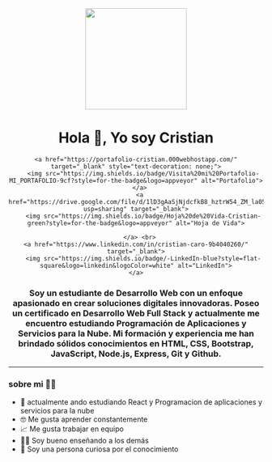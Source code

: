 <div id="header" align="center">
    <img src="https://media.giphy.com/media/26tn33aiTi1jkl6H6/giphy.gif" alt="" width="200">
    <h1 align="center">Hola 👋, Yo soy Cristian </h1>
    
<div align="center">
    
    <a href="https://portafolio-cristian.000webhostapp.com/" target="_blank" style="text-decoration: none;">
        <img src="https://img.shields.io/badge/Visita%20mi%20Portafolio-MI_PORTAFOLIO-9cf?style=for-the-badge&logo=appveyor" alt="Portafolio">
      </a>
      <a href="https://drive.google.com/file/d/1lD3gAaSjNjdcfkB8_hztrW54_ZM_la05/view?usp=sharing" target="_blank">
        <img src="https://img.shields.io/badge/Hoja%20de%20Vida-Cristian-green?style=for-the-badge&logo=appveyor" alt="Hoja de Vida">

      </a> <br>
    <a href="https://www.linkedin.com/in/cristian-caro-9b4040260/" target="_blank">
        <img src="https://img.shields.io/badge/-LinkedIn-blue?style=flat-square&logo=linkedin&logoColor=white" alt="LinkedIn">
    </a>

</div>
    <h3 align="center">
        Soy un estudiante de Desarrollo Web con un enfoque apasionado en crear soluciones digitales innovadoras. Poseo un certificado en Desarrollo Web Full Stack y actualmente me encuentro estudiando Programación de Aplicaciones y Servicios para la Nube. Mi formación y experiencia me han brindado sólidos conocimientos en HTML, CSS, Bootstrap, JavaScript, Node.js, Express, Git y Github.
    </h3>
</div>

---


### sobre mi 👨‍💻
  
- 📄 actualmente ando estudiando React y Programacion de aplicaciones y servicios para la nube
- 🤓 Me gusta aprender constantemente
- 📈 Me gusta trabajar en equipo
- 👨‍🏫 Soy bueno enseñando a los demás
- 👀 Soy una persona curiosa por el conocimiento
